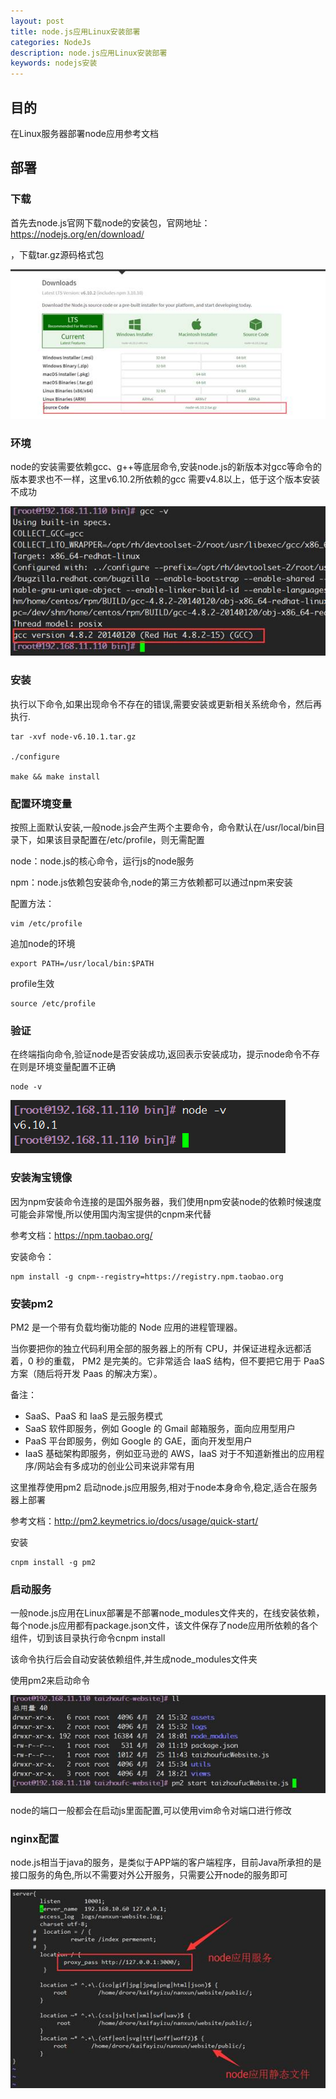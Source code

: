 ```yaml
---
layout: post
title: node.js应用Linux安装部署
categories: NodeJs
description: node.js应用Linux安装部署
keywords: nodejs安装
---
```


## 目的

在Linux服务器部署node应用参考文档

## 部署

### 下载

首先去node.js官网下载node的安装包，官网地址：<https://nodejs.org/en/download/>

，下载tar.gz源码格式包

![img](/images/blog/nodejs-install-linux/clip_image002.jpg)

### 环境

node的安装需要依赖gcc、g++等底层命令,安装node.js的新版本对gcc等命令的版本要求也不一样，这里v6.10.2所依赖的gcc 需要v4.8以上，低于这个版本安装不成功

![img](/images/blog/nodejs-install-linux/clip_image004.jpg)

### 安装

执行以下命令,如果出现命令不存在的错误,需要安装或更新相关系统命令，然后再执行.

```shell
tar -xvf node-v6.10.1.tar.gz

./configure

make && make install
```

### 配置环境变量

按照上面默认安装,一般node.js会产生两个主要命令，命令默认在/usr/local/bin目录下，如果该目录配置在/etc/profile，则无需配置

node：node.js的核心命令，运行js的node服务

npm：node.js依赖包安装命令,node的第三方依赖都可以通过npm来安装

配置方法：

```shell
vim /etc/profile
```

追加node的环境

```shell
export PATH=/usr/local/bin:$PATH
```

profile生效

```shell
source /etc/profile
```

### 验证

在终端指向命令,验证node是否安装成功,返回表示安装成功，提示node命令不存在则是环境变量配置不正确

```shell
node -v
```



![img](/images/blog/nodejs-install-linux/clip_image005.png)

 

### 安装淘宝镜像

因为npm安装命令连接的是国外服务器，我们使用npm安装node的依赖时候速度可能会非常慢,所以使用国内淘宝提供的cnpm来代替

参考文档：<https://npm.taobao.org/>

安装命令：

```shell
npm install -g cnpm--registry=https://registry.npm.taobao.org
```

### 安装pm2

PM2 是一个带有负载均衡功能的 Node 应用的进程管理器。

当你要把你的独立代码利用全部的服务器上的所有 CPU，并保证进程永远都活着，0 秒的重载， PM2 是完美的。它非常适合 IaaS 结构，但不要把它用于 PaaS 方案（随后将开发 Paas 的解决方案）。

备注：

- SaaS、PaaS 和 IaaS 是云服务模式
- SaaS 软件即服务，例如 Google 的 Gmail 邮箱服务，面向应用型用户
- PaaS 平台即服务，例如 Google 的 GAE，面向开发型用户
- IaaS 基础架构即服务，例如亚马逊的 AWS，IaaS 对于不知道新推出的应用程序/网站会有多成功的创业公司来说非常有用

这里推荐使用pm2 启动node.js应用服务,相对于node本身命令,稳定,适合在服务器上部署

参考文档：<http://pm2.keymetrics.io/docs/usage/quick-start/>

安装

```
cnpm install -g pm2
```

### 启动服务

一般node.js应用在Linux部署是不部署node_modules文件夹的，在线安装依赖，每个node.js应用都有package.json文件，该文件保存了node应用所依赖的各个组件，切到该目录执行命令cnpm install

该命令执行后会自动安装依赖组件,并生成node_modules文件夹

使用pm2来启动命令

![img](/images/blog/nodejs-install-linux/clip_image009.jpg)

 

node的端口一般都会在启动js里面配置,可以使用vim命令对端口进行修改

### nginx配置

node.js相当于java的服务，是类似于APP端的客户端程序，目前Java所承担的是接口服务的角色,所以不需要对外公开服务，只需要公开node的服务即可

![img](/images/blog/nodejs-install-linux/clip_image011.jpg)